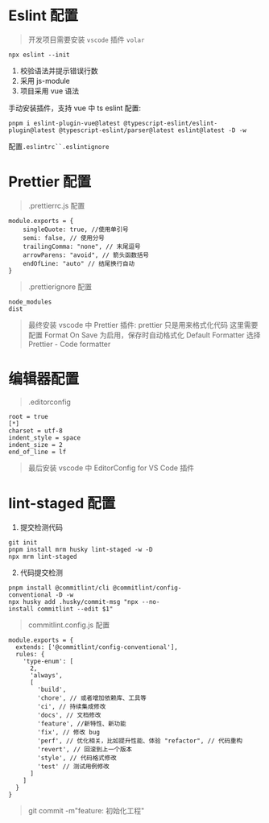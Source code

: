 # Eslint 配置

> 开发项目需要安装 `vscode` 插件 `volar`

```
npx eslint --init
```

1. 校验语法并提示错误行数
2. 采用 js-module
3. 项目采用 vue 语法

手动安装插件，支持 vue 中 ts eslint 配置:

```
pnpm i eslint-plugin-vue@latest @typescript-eslint/eslint-plugin@latest @typescript-eslint/parser@latest eslint@latest -D -w
```

配置` .eslintrc``.eslintignore `

# Prettier 配置

> .prettierrc.js 配置

```
module.exports = {
    singleQuote: true, //使用单引号
    semi: false, // 使用分号
    trailingComma: "none", // 末尾逗号
    arrowParens: "avoid", // 箭头函数括号
    endOfLine: "auto" // 结尾换行自动
}
```

> .prettierignore 配置

```
node_modules
dist
```

> 最终安装 vscode 中 Prettier 插件: prettier 只是用来格式化代码
> 这里需要配置 Format On Save 为启用，保存时自动格式化
> Default Formatter 选择 Prettier - Code formatter

# 编辑器配置

> .editorconfig

```
root = true
[*]
charset = utf-8
indent_style = space
indent_size = 2
end_of_line = lf
```

> 最后安装 vscode 中 EditorConfig for VS Code 插件

# lint-staged 配置

1. 提交检测代码

```
git init
pnpm install mrm husky lint-staged -w -D
npx mrm lint-staged
```

2. 代码提交检测

```
pnpm install @commitlint/cli @commitlint/config-
conventional -D -w
npx husky add .husky/commit-msg "npx --no-
install commitlint --edit $1"
```

> commitlint.config.js 配置

```
module.exports = {
  extends: ['@commitlint/config-conventional'],
  rules: {
    'type-enum': [
      2,
      'always',
      [
        'build',
        'chore', // 或者增加依赖库、工具等
        'ci', // 持续集成修改
        'docs', // 文档修改
        'feature', //新特性、新功能
        'fix', // 修改 bug
        'perf', // 优化相关，比如提升性能、体验 "refactor", // 代码重构
        'revert', // 回滚到上一个版本
        'style', // 代码格式修改
        'test' // 测试用例修改
      ]
    ]
  }
}
```

> git commit -m"feature: 初始化工程"
